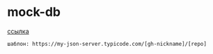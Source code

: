 # mock-db
[ссылка](https://my-json-server.typicode.com/gor-dey/mock-db/)
 
    шаблон: https://my-json-server.typicode.com/[gh-nickname]/[repo]
